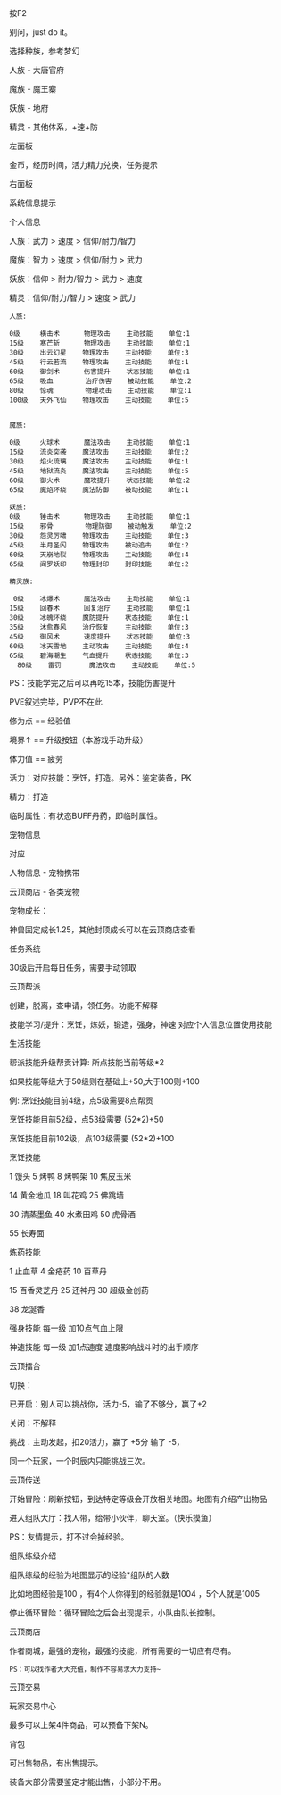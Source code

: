 按F2

别问，just do it。

选择种族，参考梦幻

人族 - 大唐官府

魔族 - 魔王寨

妖族 - 地府

精灵 - 其他体系，+速+防

左面板

金币，经历时间，活力精力兑换，任务提示

右面板

系统信息提示

个人信息

人族：武力 > 速度 > 信仰/耐力/智力

魔族：智力 > 速度 > 信仰/耐力 > 武力

妖族：信仰 > 耐力/智力 > 武力 > 速度

精灵：信仰/耐力/智力 > 速度 > 武力

 	人族:

    0级     横击术      物理攻击    主动技能    单位:1
    15级    寒芒斩      物理攻击    主动技能    单位:1
    30级    出云幻星    物理攻击    主动技能    单位:3
    45级    行云若流    物理攻击    主动技能    单位:1
    60级    御剑术      伤害提升    状态技能    单位:1
    65级    吸血        治疗伤害    被动技能    单位:2
    80级    惊魂        物理攻击    主动技能    单位:1
    100级   天外飞仙    物理攻击    主动技能    单位:5


    魔族:

    0级     火球术      魔法攻击    主动技能    单位:1
    15级    流炎突袭    魔法攻击    主动技能    单位:2
    30级    焰火琉璃    魔法攻击    主动技能    单位:1
    45级    地狱流炎    魔法攻击    主动技能    单位:5
    60级    御火术      魔攻提升    状态技能    单位:2
    65级    魔焰环绕    魔法防御    被动技能    单位:1

    妖族:
    0级     锤击术      物理攻击    主动技能    单位:1
    15级    邪骨        物理防御    被动触发    单位:2
    30级    怨灵厉啸    物理攻击    主动技能    单位:3
    45级    半月圣闪    物理攻击    被动追击    单位:2
    60级    天崩地裂    物理攻击    主动技能    单位:4
    65级    阎罗妖印    物理封印    封印技能    单位:2
     
    精灵族:

     0级    冰爆术      魔法攻击    主动技能    单位:1
    15级    回春术      回复治疗    主动技能    单位:1
    30级    冰魄环绕    魔防提升    状态技能    单位:1
    35级    沐愈春风    治疗恢复    主动技能    单位:3
    45级    御风术      速度提升    状态技能    单位:3
    60级    冰天雪地    主动攻击    主动技能    单位:4
    65级    碧海潮生    气血提升    状态技能    单位:3
      80级    雷罚       魔法攻击    主动技能    单位:5

PS：技能学完之后可以再吃15本，技能伤害提升

PVE叙述完毕，PVP不在此

修为点 == 经验值

境界↑ == 升级按钮（本游戏手动升级）

体力值  == 疲劳

活力：对应技能：烹饪，打造。另外：鉴定装备，PK

精力：打造

临时属性：有状态BUFF丹药，即临时属性。

宠物信息

对应

人物信息 - 宠物携带

云顶商店 - 各类宠物

宠物成长：

神兽固定成长1.25，其他封顶成长可以在云顶商店查看

任务系统

30级后开启每日任务，需要手动领取


云顶帮派

创建，脱离，查申请，领任务。功能不解释

技能学习/提升：烹饪，炼妖，锻造，强身，神速
对应个人信息位置使用技能

生活技能

帮派技能升级帮贡计算:
所点技能当前等级*2

如果技能等级大于50级则在基础上+50,大于100则+100

例: 烹饪技能目前4级，点5级需要8点帮贡

烹饪技能目前52级，点53级需要 (52*2)+50

烹饪技能目前102级，点103级需要 (52*2)+100

烹饪技能

1  馒头         5  烤鸭        8 烤鸭架    10 焦皮玉米

14 黄金地瓜     18 叫花鸡       25 佛跳墙

30 清蒸墨鱼     40 水煮田鸡     50 虎骨酒

55 长寿面

炼药技能

1  止血草       4  金疮药       10 百草丹

15 百香灵芝丹    25 还神丹       30 超级金创药

38 龙涎香

强身技能 每一级 加10点气血上限

神速技能 每一级 加1点速度 速度影响战斗时的出手顺序

云顶擂台

切换：

已开启：别人可以挑战你，活力-5，输了不够分，赢了+2

关闭：不解释

挑战：主动发起，扣20活力，赢了 +5分 输了 -5，

同一个玩家，一个时辰内只能挑战三次。

云顶传送

开始冒险：刷新按钮，到达特定等级会开放相关地图。地图有介绍产出物品

进入组队大厅：找人带，给带小伙伴，聊天室。（快乐摸鱼）

PS：友情提示，打不过会掉经验。

组队练级介绍

组队练级的经验为地图显示的经验*组队的人数

比如地图经验是100 ，有4个人你得到的经验就是1004 ，5个人就是1005

停止循环冒险：循环冒险之后会出现提示，小队由队长控制。

云顶商店

作者商城，最强的宠物，最强的技能，所有需要的一切应有尽有。

 	PS：可以找作者大大充值，制作不容易求大力支持~

云顶交易

玩家交易中心

最多可以上架4件商品，可以预备下架N。

背包

可出售物品，有出售提示。

装备大部分需要鉴定才能出售，小部分不用。


